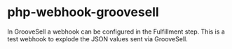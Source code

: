 # php-webhook-groovesell
In GrooveSell a webhook can be configured in the Fulfillment step. This is a test webhook to explode the JSON values sent via GrooveSell.
